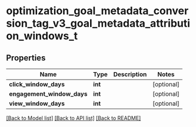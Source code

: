 # optimization_goal_metadata_conversion_tag_v3_goal_metadata_attribution_windows_t

## Properties
Name | Type | Description | Notes
------------ | ------------- | ------------- | -------------
**click_window_days** | **int** |  | [optional] 
**engagement_window_days** | **int** |  | [optional] 
**view_window_days** | **int** |  | [optional] 

[[Back to Model list]](../README.md#documentation-for-models) [[Back to API list]](../README.md#documentation-for-api-endpoints) [[Back to README]](../README.md)


